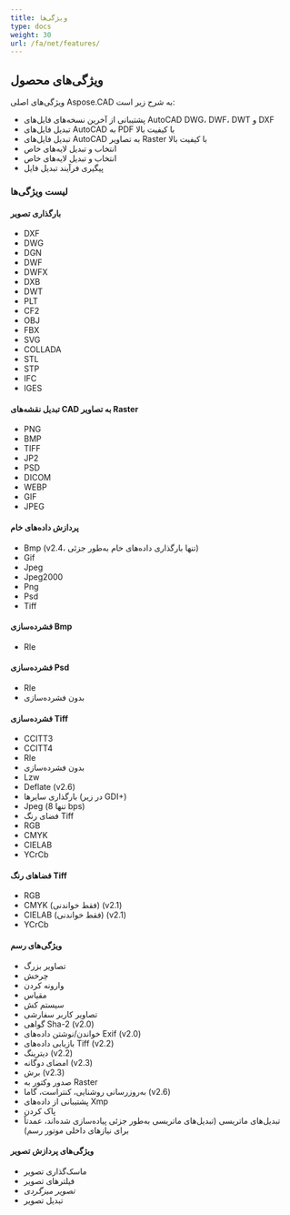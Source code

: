 ```yaml
---
title: ویژگی‌ها
type: docs
weight: 30
url: /fa/net/features/
---
```


## **ویژگی‌های محصول**
ویژگی‌های اصلی Aspose.CAD به شرح زیر است:

- پشتیبانی از آخرین نسخه‌های فایل‌های AutoCAD DWG، DWF، DWT و DXF
- تبدیل فایل‌های AutoCAD به PDF با کیفیت بالا
- تبدیل فایل‌های AutoCAD به تصاویر Raster با کیفیت بالا
- انتخاب و تبدیل لایه‌های خاص
- انتخاب و تبدیل لایه‌های خاص
- پیگیری فرآیند تبدیل فایل

### **لیست ویژگی‌ها**
#### **بارگذاری تصویر**
- DXF
- DWG
- DGN
- DWF
- DWFX
- DXB
- DWT
- PLT
- CF2
- OBJ
- FBX
- SVG
- COLLADA
- STL
- STP
- IFC
- IGES

#### **تبدیل نقشه‌های CAD به تصاویر Raster**
- PNG
- BMP
- TIFF
- JP2
- PSD
- DICOM
- WEBP
- GIF
- JPEG

#### **پردازش داده‌های خام**
- Bmp (v2.4، تنها بارگذاری داده‌های خام به‌طور جزئی)
- Gif
- Jpeg
- Jpeg2000
- Png
- Psd
- Tiff

#### **فشرده‌سازی Bmp**
- Rle

#### **فشرده‌سازی Psd**
- Rle
- بدون فشرده‌سازی

#### **فشرده‌سازی Tiff**
- CCITT3
- CCITT4
- Rle
- بدون فشرده‌سازی
- Lzw
- Deflate (v2.6)
- بارگذاری سایر‌ها (در زیر GDI+)
- Jpeg (تنها 8 bps)
- فضای رنگ Tiff
- RGB
- CMYK
- CIELAB
- YCrCb

#### **فضاهای رنگ Tiff**
- RGB    
- CMYK (فقط خواندنی) (v2.1)
- CIELAB (فقط خواندنی) (v2.1)
- YCrCb

#### **ویژگی‌های رسم**
- تصاویر بزرگ    
- چرخش    
- وارونه کردن    
- مقیاس    
- سیستم کش    
- تصاویر کاربر سفارشی    
- گواهی Sha-2 (v2.0)
- خواندن/نوشتن داده‌های Exif (v2.0)
- بازیابی داده‌های Tiff (v2.2)
- دیترینگ (v2.2)
- امضای دوگانه (v2.3)
- برش (v2.3)
- صدور وکتور به Raster    
- به‌روزرسانی روشنایی، کنتراست، گاما (v2.6)
- پشتیبانی از داده‌های Xmp
- پاک کردن
- تبدیل‌های ماتریسی (تبدیل‌های ماتریسی به‌طور جزئی پیاده‌سازی شده‌اند، عمدتاً برای نیازهای داخلی موتور رسم)

#### **ویژگی‌های پردازش تصویر**
- ماسک‌گذاری تصویر
- فیلترهای تصویر
- *تصویر میزگردی*
- تبدیل تصویر
